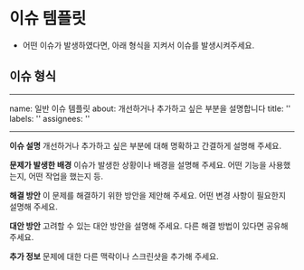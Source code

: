 # 이슈 템플릿

- 어떤 이슈가 발생하였다면, 아래 형식을 지켜서 이슈를 발생시켜주세요.

## 이슈 형식

---

name: 일반 이슈 템플릿
about: 개선하거나 추가하고 싶은 부분을 설명합니다
title: ''
labels: ''
assignees: ''

---

**이슈 설명**
개선하거나 추가하고 싶은 부분에 대해 명확하고 간결하게 설명해 주세요.

**문제가 발생한 배경**
이슈가 발생한 상황이나 배경을 설명해 주세요. 어떤 기능을 사용했는지, 어떤 작업을 했는지 등.

**해결 방안**
이 문제를 해결하기 위한 방안을 제안해 주세요. 어떤 변경 사항이 필요한지 설명해 주세요.

**대안 방안**
고려할 수 있는 대안 방안을 설명해 주세요. 다른 해결 방법이 있다면 공유해 주세요.

**추가 정보**
문제에 대한 다른 맥락이나 스크린샷을 추가해 주세요.
